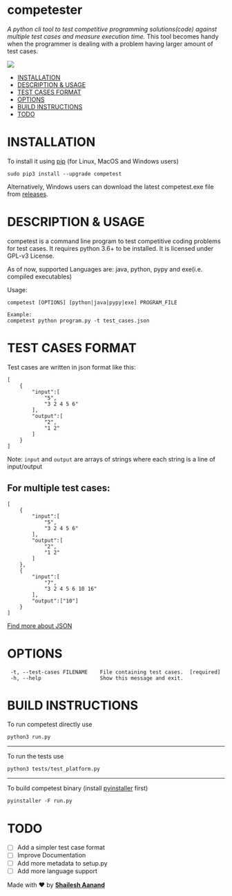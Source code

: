 # competester

*A python cli tool to test competitive programming solutions(code) against multiple test cases and measure execution time.*
This tool becomes handy when the programmer is dealing with a problem having larger amount of test cases.

<img src="https://raw.githubusercontent.com/shaileshaanand/competester/master/docs/images/first.svg"/>

-   [INSTALLATION](#installation)
-   [DESCRIPTION & USAGE](#description-&-usage)
-   [TEST CASES FORMAT](#test-cases-format)
-   [OPTIONS](#options)
-   [BUILD INSTRUCTIONS](#build-instructions)
-   [TODO](#todo)

# INSTALLATION

To install it using [pip](https://pip.pypa.io/) (for Linux, MacOS and Windows users)

`sudo pip3 install --upgrade competest`

Alternatively, Windows users can download the latest competest.exe file from [releases](https://github.com/shaileshaanand/competester/releases/tag/v0.0.4).

# DESCRIPTION & USAGE

competest is a command line program to test competitive coding problems for test cases. It requires python 3.6+ to be installed. It is licensed under GPL-v3 License.

As of now, supported Languages are: java, python, pypy and exe(i.e. compiled executables)

Usage:

```
competest [OPTIONS] [python|java|pypy|exe] PROGRAM_FILE

Example:
competest python program.py -t test_cases.json
```

# TEST CASES FORMAT

Test cases are written in json format like this:

```
[
    {
        "input":[
            "5",
            "3 2 4 5 6"
        ],
        "output":[
            "2",
            "1 2"
        ]
    }
]
```

Note: `input` and `output` are arrays of strings where each string is a line of input/output

## For multiple test cases:

```
[
    {
        "input":[
            "5",
            "3 2 4 5 6"
        ],
        "output":[
            "2",
            "1 2"
        ]
    },
    {
        "input":[
            "7",
            "3 2 4 5 6 10 16"
        ],
        "output":["10"]
    }
]
```

[Find more about JSON](https://www.json.org)

# OPTIONS

```
 -t, --test-cases FILENAME    File containing test cases.  [required]
 -h, --help                   Show this message and exit.
```

# BUILD INSTRUCTIONS

To run competest directly use

```
python3 run.py
```

---

To run the tests use

```
python3 tests/test_platform.py
```

---

To build competest binary (install [pyinstaller](https://pypi.org/project/PyInstaller/) first)

```
pyinstaller -F run.py
```

# TODO

-   [ ] Add a simpler test case format
-   [ ] Improve Documentation
-   [ ] Add more metadata to setup.py
-   [ ] Add more language support

Made with ♥️ by [**Shailesh Aanand**](https://github.com/shaileshaanand/)
